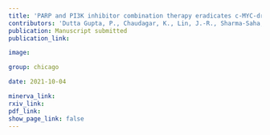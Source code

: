 ```yaml
---
title: 'PARP and PI3K inhibitor combination therapy eradicates c-MYC-driven murine prostate cancers via cGAS/STING pathway activation within tumor-associated macrophages.'
contributors: 'Dutta Gupta, P., Chaudagar, K., Lin, J.-R., Sharma-Saha, S., Bynoe, K., Leung, K., Shafran, J., Helmi, H., Maillat, L., Heiss, B., Sorger, P.K., Krishnan, Y., Stadler, W.M., & Patnaik, A.'
publication: Manuscript submitted
publication_link:

image:

group: chicago

date: 2021-10-04

minerva_link:
rxiv_link:
pdf_link:
show_page_link: false
---
```

